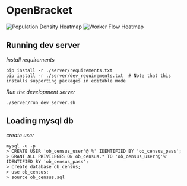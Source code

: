 # OpenBracket

<img src="https://raw.githubusercontent.com/OpenBracketDelaware/Open-Source-Target-Marketing-Solution-Group3/master/readme_images/population_heatmap.png" alt="Population Density Heatmap" title="Population Density Heatmap" style="max-width:250px">

<img src="https://raw.githubusercontent.com/OpenBracketDelaware/Open-Source-Target-Marketing-Solution-Group3/master/readme_images/readme_images/worker_flow__heatmap.png" alt="Worker Flow Heatmap" title="Worker Flow Heatmap" style="max-width:250px;">

## Running dev server

*Install requirements*

```
pip install -r ./server/requirements.txt
pip install -r ./server/dev_requirements.txt  # Note that this installs supporting packages in editable mode
```

*Run the development server*

```
./server/run_dev_server.sh
```

## Loading mysql db

*create user*
```
mysql -u -p
> CREATE USER 'ob_census_user'@'%' IDENTIFIED BY 'ob_census_pass';
> GRANT ALL PRIVILEGES ON ob_census.* TO 'ob_census_user'@'%' IDENTIFIED BY 'ob_census_pass';
> create database ob_census;
> use ob_census;
> source ob_census.sql

```

